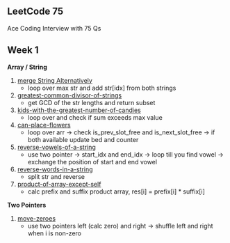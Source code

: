 ## LeetCode 75

Ace Coding Interview with 75 Qs


## Week 1 

**Array / String**

1. [merge String Alternatively](https://leetcode.com/problems/merge-strings-alternately/)
    - loop over max str and add str[idx] from both strings
2. [greatest-common-divisor-of-strings](https://leetcode.com/problems/greatest-common-divisor-of-strings/)
    - get GCD of the str lengths and return subset
3. [kids-with-the-greatest-number-of-candies](https://leetcode.com/problems/kids-with-the-greatest-number-of-candies/)
    - loop over and check if sum exceeds max value
4. [can-place-flowers](https://leetcode.com/problems/can-place-flowers/)
    - loop over arr -> check is_prev_slot_free and is_next_slot_free -> if both available update bed and counter
5. [reverse-vowels-of-a-string](https://leetcode.com/problems/reverse-vowels-of-a-string)
    - use two pointer -> start_idx and end_idx -> loop till you find vowel -> exchange the position of start and end vowel
6. [reverse-words-in-a-string](https://leetcode.com/problems/reverse-words-in-a-string)
    - split str and reverse
7. [product-of-array-except-self](https://leetcode.com/problems/product-of-array-except-self)
    - calc prefix and suffix product array, res[i] = prefix[i] * suffix[i]


**Two Pointers**

1. [move-zeroes](https://leetcode.com/problems/move-zeroes)
    - use two pointers left (calc zero) and right -> shuffle left and right when i is non-zero
